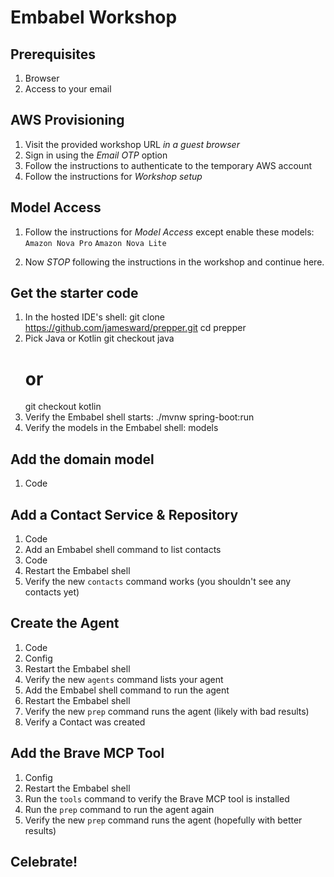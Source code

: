 # Embabel Workshop

## Prerequisites

1. Browser
1. Access to your email

## AWS Provisioning

1. Visit the provided workshop URL *in a guest browser*
1. Sign in using the *Email OTP* option
1. Follow the instructions to authenticate to the temporary AWS account
1. Follow the instructions for *Workshop setup*

## Model Access

1. Follow the instructions for *Model Access* except enable these models:
    `Amazon Nova Pro`
    `Amazon Nova Lite`

1. Now *STOP* following the instructions in the workshop and continue here.

## Get the starter code

1. In the hosted IDE's shell:
    git clone https://github.com/jamesward/prepper.git
    cd prepper
1. Pick Java or Kotlin
    git checkout java
    # or
    git checkout kotlin
1. Verify the Embabel shell starts:
    ./mvnw spring-boot:run
1. Verify the models in the Embabel shell:
    models

## Add the domain model

1. Code

## Add a Contact Service & Repository

1. Code
1. Add an Embabel shell command to list contacts
1. Code
2. Restart the Embabel shell
3. Verify the new `contacts` command works (you shouldn't see any contacts yet)

## Create the Agent

1. Code
1. Config
1. Restart the Embabel shell
1. Verify the new `agents` command lists your agent
1. Add the Embabel shell command to run the agent
1. Restart the Embabel shell
1. Verify the new `prep` command runs the agent (likely with bad results)
1. Verify a Contact was created

## Add the Brave MCP Tool

1. Config
1. Restart the Embabel shell
1. Run the `tools` command to verify the Brave MCP tool is installed
1. Run the `prep` command to run the agent again
1. Verify the new `prep` command runs the agent (hopefully with better results)

## Celebrate!

